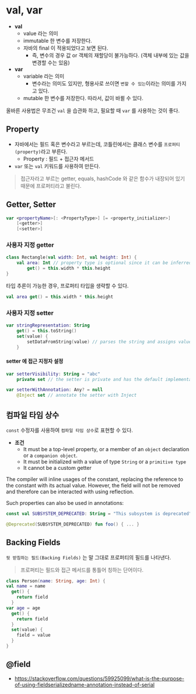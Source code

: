 # val, var

- __val__
  - value 라는 의미
  - immutable 한 변수를 저장한다.
  - 자바의 final 이 적용되었다고 보면 된다.
    - 즉, 변수의 경우 값 or 객체의 재할당이 불가능하다. (객체 내부에 있는 값을 변경할 수는 있음)
- __var__
  - variable 라는 의미
    - 변수라는 의미도 있지만, 형용사로 쓰이면 `변할 수 있는`이라는 의미를 가지고 있다.
  - mutable 한 변수를 저장한다. 따라서, 값이 바뀔 수 있다.

올바른 사용법은 무조건 `val` 을 습관화 하고, 필요할 때 `var` 를 사용하는 것이 좋다.

## Property

- 자바에서는 필드 혹은 변수라고 부르는데, 코틀린에서는 클래스 변수를 `프로퍼티(property)`라고 부른다.
  - Property : 필드 + 접근자 메서드
- `var` 또는 `val` 키워드를 사용하여 만든다.

> 접근자라고 부르는 getter, equals, hashCode 와 같은 함수가 내장되어 있기 때문에 프로퍼티라고 불린다.

## Getter, Setter

```kotlin
var <propertyName>[: <PropertyType>] [= <property_initializer>]
    [<getter>]
    [<setter>]
```

### 사용자 지정 getter 

```kotlin
class Rectangle(val width: Int, val height: Int) {
    val area: Int // property type is optional since it can be inferred from the getter's return type
        get() = this.width * this.height
}
```

타입 추론이 가능한 경우, 프로퍼티 타입을 생략할 수 있다.

```kotlin
val area get() = this.width * this.height
```

### 사용자 지정 setter

```kotlin
var stringRepresentation: String
    get() = this.toString()
    set(value) {
        setDataFromString(value) // parses the string and assigns values to other properties
    }
```

#### setter 에 접근 지정자 설정

```kotlin
var setterVisibility: String = "abc"
    private set // the setter is private and has the default implementation

var setterWithAnnotation: Any? = null
    @Inject set // annotate the setter with Inject
```

## 컴파일 타임 상수

`const` 수정자를 사용하여 `컴파일 타임 상수`로 표현할 수 있다.

- __조건__
  - It must be a top-level property, or a member of an `object` declaration or a `companion object`.
  - It must be initialized with a value of type `String` or a `primitive type`
  - It cannot be a custom getter

The compiler will inline usages of the constant, replacing the reference to the constant with its actual value. However, the field will not be removed and therefore can be interacted with using reflection.

Such properties can also be used in annotations:

```kotlin
const val SUBSYSTEM_DEPRECATED: String = "This subsystem is deprecated"

@Deprecated(SUBSYSTEM_DEPRECATED) fun foo() { ... }
```

## Backing Fields

`뒷 받침하는 필드(Backing Fields)` 는 말 그대로 프로퍼티의 필드를 나타낸다.

> 프로퍼티는 필드와 접근 메서드를 통틀어 칭하는 단어이다.

```kotlin
class Person(name: String, age: Int) { 
val name = name 
  get() { 
    return field
  } 
var age = age 
  get() { 
    return field 
  } 
  set(value) { 
    field = value 
  } 
}
```


## @field

- https://stackoverflow.com/questions/59925099/what-is-the-purpose-of-using-fieldserializedname-annotation-instead-of-serial
